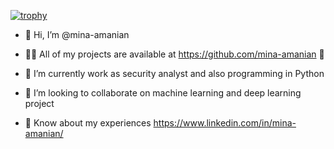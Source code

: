 [![trophy](https://github-profile-trophy.vercel.app/?username=ryo-ma)](https://github.com/ryo-ma/github-profile-trophy)
- 👋 Hi, I’m @mina-amanian
  
- 👨‍💻 All of my projects are available at https://github.com/mina-amanian 👀

- 🌱 I’m currently work as security analyst and also programming in Python
 
- 💞️ I’m looking to collaborate on machine learning and deep learning project
 
- 📄 Know about my experiences https://www.linkedin.com/in/mina-amanian/

 

 

<!---
mina-amanian/mina-amanian is a ✨ special ✨ repository because its `README.md` (this file) appears on your GitHub profile.
You can click the Preview link to take a look at your changes.
--->
